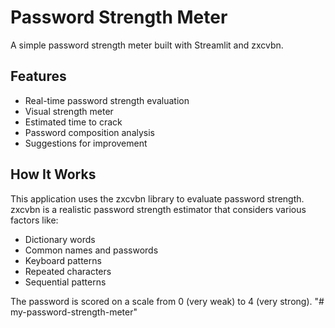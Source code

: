 # Password Strength Meter

A simple password strength meter built with Streamlit and zxcvbn.

## Features

- Real-time password strength evaluation
- Visual strength meter
- Estimated time to crack
- Password composition analysis
- Suggestions for improvement

## How It Works

This application uses the zxcvbn library to evaluate password strength. zxcvbn is a realistic password strength estimator that considers various factors like:

- Dictionary words
- Common names and passwords
- Keyboard patterns
- Repeated characters
- Sequential patterns

The password is scored on a scale from 0 (very weak) to 4 (very strong). "# my-password-strength-meter" 
